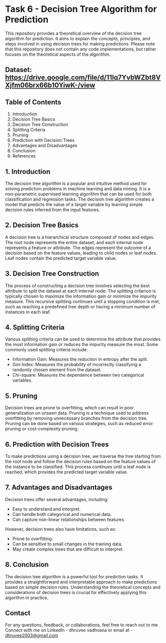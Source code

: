 # Task 6 - Decision Tree Algorithm for Prediction

This repository provides a theoretical overview of the decision tree algorithm for prediction. It aims to explain the concepts, principles, and steps involved in using decision trees for making predictions. Please note that this repository does not contain any code implementations, but rather focuses on the theoretical aspects of the algorithm.

## Dataset: https://drive.google.com/file/d/11Iq7YvbWZbt8VXjfm06brx66b10YiwK-/view

## Table of Contents

1. Introduction
2. Decision Tree Basics
3. Decision Tree Construction
4. Splitting Criteria
5. Pruning
6. Prediction with Decision Trees
7. Advantages and Disadvantages
8. Conclusion
9. References

## 1. Introduction

The decision tree algorithm is a popular and intuitive method used for solving prediction problems in machine learning and data mining. It is a non-parametric supervised learning algorithm that can be used for both classification and regression tasks. The decision tree algorithm creates a model that predicts the value of a target variable by learning simple decision rules inferred from the input features.

## 2. Decision Tree Basics

A decision tree is a hierarchical structure composed of nodes and edges. The root node represents the entire dataset, and each internal node represents a feature or attribute. The edges represent the outcome of a decision based on the feature values, leading to child nodes or leaf nodes. Leaf nodes contain the predicted target variable value.

## 3. Decision Tree Construction

The process of constructing a decision tree involves selecting the best attribute to split the dataset at each internal node. The splitting criterion is typically chosen to maximize the information gain or minimize the impurity measure. This recursive splitting continues until a stopping condition is met, such as reaching a predefined tree depth or having a minimum number of instances in each leaf.

## 4. Splitting Criteria

Various splitting criteria can be used to determine the attribute that provides the most information gain or reduces the impurity measure the most. Some commonly used splitting criteria include:

- Information Gain: Measures the reduction in entropy after the split.
- Gini Index: Measures the probability of incorrectly classifying a randomly chosen element from the dataset.
- Chi-square: Measures the dependence between two categorical variables.

## 5. Pruning

Decision trees are prone to overfitting, which can result in poor generalization on unseen data. Pruning is a technique used to address overfitting by removing unnecessary branches from the decision tree. Pruning can be done based on various strategies, such as reduced error pruning or cost-complexity pruning.

## 6. Prediction with Decision Trees

To make predictions using a decision tree, we traverse the tree starting from the root node and follow the decision rules based on the feature values of the instance to be classified. This process continues until a leaf node is reached, which provides the predicted target variable value.

## 7. Advantages and Disadvantages

Decision trees offer several advantages, including:

- Easy to understand and interpret.
- Can handle both categorical and numerical data.
- Can capture non-linear relationships between features.

However, decision trees also have limitations, such as:

- Prone to overfitting.
- Can be sensitive to small changes in the training data.
- May create complex trees that are difficult to interpret.

## 8. Conclusion

The decision tree algorithm is a powerful tool for prediction tasks. It provides a straightforward and interpretable approach to make predictions based on simple decision rules. Understanding the theoretical concepts and considerations of decision trees is crucial for effectively applying this algorithm in practice.

## Contact
For any questions, feedback, or collaborations, feel free to reach out to me. Connect with me on LinkedIn - dhruvee vadhvana or email at - dhruvee2003@gmail.com 


